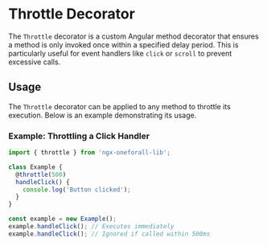 # Throttle Decorator

The `Throttle` decorator is a custom Angular method decorator that ensures a method is only invoked once within a specified delay period. This is particularly useful for event handlers like `click` or `scroll` to prevent excessive calls.

## Usage

The `Throttle` decorator can be applied to any method to throttle its execution. Below is an example demonstrating its usage.

### Example: Throttling a Click Handler

```typescript
import { throttle } from 'ngx-oneforall-lib';

class Example {
  @throttle(500)
  handleClick() {
    console.log('Button clicked');
  }
}

const example = new Example();
example.handleClick(); // Executes immediately
example.handleClick(); // Ignored if called within 500ms
```
